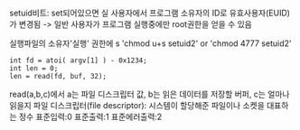 ### <fd>
setuid비트: set되어있으면 실 사용자에서 프로그램 소유자의 ID로  유효사용자(EUID)가 변경됨 
            -> 일반 사용자가 프로그램 실행중에만 root권한을 얻을 수 있음

실행파일의 소유자'실행' 권한에 s
'chmod u+s setuid2' or 'chmod 4777 setuid2'

```
int fd = atoi( argv[1] ) - 0x1234;
int len = 0;
len = read(fd, buf, 32);
```
read(a,b,c)에서 a는 파일 디스크립터 값, b는 읽은 데이터를 저장할 버퍼, c는 얼마나 읽을지
파일 디스크립터(file descriptor): 시스템이 할당해준 파일이나 소켓을 대표하는 정수
            표준입력:0      표준출력:1      표준에러출력:2



### <col>
